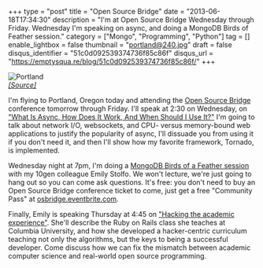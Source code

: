 +++
type = "post"
title = "Open Source Bridge"
date = "2013-06-18T17:34:30"
description = "I'm at Open Source Bridge Wednesday through Friday. Wednesday I'm speaking on async, and doing a MongoDB Birds of Feather session."
category = ["Mongo", "Programming", "Python"]
tag = []
enable_lightbox = false
thumbnail = "portland@240.jpg"
draft = false
disqus_identifier = "51c0d092539374736f85c86f"
disqus_url = "https://emptysqua.re/blog/51c0d092539374736f85c86f/"
+++

<p><img style="display:block; margin-left:auto; margin-right:auto;" src="portland.jpg" alt="Portland" title="Portland" border="0"   />
<span style="color:gray; font-style: italic"><a href="http://www.flickr.com/photos/fusionpanda/284254012/">[Source]</a></span></p>
<p>I'm flying to Portland, Oregon today and attending the <a href="http://opensourcebridge.org/">Open Source Bridge</a> conference tomorrow through Friday. I'll speak at 2:30 on Wednesday, on <a href="http://opensourcebridge.org/sessions/1008">"What Is Async, How Does It Work, And When Should I Use It?"</a> I'm going to talk about network I/O, websockets, and CPU- versus memory-bound web applications to justify the popularity of async, I'll dissuade you from using it if you don't need it, and then I'll show how my favorite framework, Tornado, is implemented.</p>
<p>Wednesday night at 7pm, I'm doing a <a href="http://opensourcebridge.org/proposals/1174">MongoDB Birds of a Feather session</a> with my 10gen colleague Emily Stolfo. We won't lecture, we're just going to hang out so you can come ask questions. It's free: you don't need to buy an Open Source Bridge conference ticket to come, just get a free "Community Pass" at <a href="http://osbridge.eventbrite.com">osbridge.eventbrite.com</a>.</p>
<p>Finally, Emily is speaking Thursday at 4:45 on <a href="http://opensourcebridge.org/sessions/1083">"Hacking the academic experience"</a>. She'll describe the Ruby on Rails class she teaches at Columbia University, and how she developed a hacker-centric curriculum teaching not only the algorithms, but the keys to being a successful developer. Come discuss how we can fix the mismatch between academic computer science and real-world open source programming.</p>
